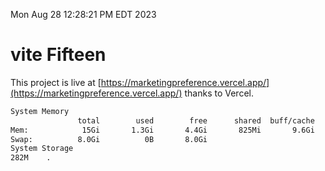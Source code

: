 Mon Aug 28 12:28:21 PM EDT 2023

# vite Fifteen


This project is live at [https://marketingpreference.vercel.app/](https://marketingpreference.vercel.app/) thanks to Vercel.

```bash
System Memory
               total        used        free      shared  buff/cache   available
Mem:            15Gi       1.3Gi       4.4Gi       825Mi       9.6Gi        12Gi
Swap:          8.0Gi          0B       8.0Gi
System Storage
282M	.
```
